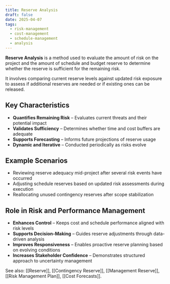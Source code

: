 ```yaml
---
title: Reserve Analysis
draft: false
date: 2025-04-07
tags:
  - risk-management
  - cost-management
  - schedule-management
  - analysis
---
```


**Reserve Analysis** is a method used to evaluate the amount of risk on the project and the amount of schedule and budget reserve to determine whether the reserve is sufficient for the remaining risk.

It involves comparing current reserve levels against updated risk exposure to assess if additional reserves are needed or if existing ones can be released.

## Key Characteristics

- **Quantifies Remaining Risk** – Evaluates current threats and their potential impact  
- **Validates Sufficiency** – Determines whether time and cost buffers are adequate  
- **Supports Forecasting** – Informs future projections of reserve usage  
- **Dynamic and Iterative** – Conducted periodically as risks evolve  

## Example Scenarios

- Reviewing reserve adequacy mid-project after several risk events have occurred  
- Adjusting schedule reserves based on updated risk assessments during execution  
- Reallocating unused contingency reserves after scope stabilization  

## Role in Risk and Performance Management

- **Enhances Control** – Keeps cost and schedule performance aligned with risk levels  
- **Supports Decision-Making** – Guides reserve adjustments through data-driven analysis  
- **Improves Responsiveness** – Enables proactive reserve planning based on evolving conditions  
- **Increases Stakeholder Confidence** – Demonstrates structured approach to uncertainty management  

See also: [[Reserve]], [[Contingency Reserve]], [[Management Reserve]], [[Risk Management Plan]], [[Cost Forecasts]].
